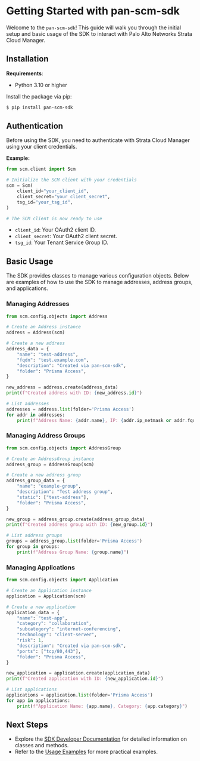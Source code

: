 # Getting Started with pan-scm-sdk

Welcome to the `pan-scm-sdk`! This guide will walk you through the initial setup and basic usage of the SDK to interact
with Palo Alto Networks Strata Cloud Manager.

## Installation

**Requirements**:

- Python 3.10 or higher

Install the package via pip:

<div class="termy">

<!-- termynal -->

```bash
$ pip install pan-scm-sdk
```

</div>

## Authentication

Before using the SDK, you need to authenticate with Strata Cloud Manager using your client credentials.

**Example:**

<div class="termy">

<!-- termynal -->

```python
from scm.client import Scm

# Initialize the SCM client with your credentials
scm = Scm(
    client_id="your_client_id",
    client_secret="your_client_secret",
    tsg_id="your_tsg_id",
)

# The SCM client is now ready to use
```

</div>

- `client_id`: Your OAuth2 client ID.
- `client_secret`: Your OAuth2 client secret.
- `tsg_id`: Your Tenant Service Group ID.

## Basic Usage

The SDK provides classes to manage various configuration objects. Below are examples of how to use the SDK to manage
addresses, address groups, and applications.

### Managing Addresses

<div class="termy">

<!-- termynal -->

```python
from scm.config.objects import Address

# Create an Address instance
address = Address(scm)

# Create a new address
address_data = {
    "name": "test-address",
    "fqdn": "test.example.com",
    "description": "Created via pan-scm-sdk",
    "folder": "Prisma Access",
}

new_address = address.create(address_data)
print(f"Created address with ID: {new_address.id}")

# List addresses
addresses = address.list(folder='Prisma Access')
for addr in addresses:
    print(f"Address Name: {addr.name}, IP: {addr.ip_netmask or addr.fqdn}")
```

</div>

### Managing Address Groups

<div class="termy">

<!-- termynal -->

```python
from scm.config.objects import AddressGroup

# Create an AddressGroup instance
address_group = AddressGroup(scm)

# Create a new address group
address_group_data = {
    "name": "example-group",
    "description": "Test address group",
    "static": ["test-address"],
    "folder": "Prisma Access",
}

new_group = address_group.create(address_group_data)
print(f"Created address group with ID: {new_group.id}")

# List address groups
groups = address_group.list(folder='Prisma Access')
for group in groups:
    print(f"Address Group Name: {group.name}")
```

</div>

### Managing Applications

<div class="termy">

<!-- termynal -->

```python
from scm.config.objects import Application

# Create an Application instance
application = Application(scm)

# Create a new application
application_data = {
    "name": "test-app",
    "category": "collaboration",
    "subcategory": "internet-conferencing",
    "technology": "client-server",
    "risk": 1,
    "description": "Created via pan-scm-sdk",
    "ports": ["tcp/80,443"],
    "folder": "Prisma Access",
}

new_application = application.create(application_data)
print(f"Created application with ID: {new_application.id}")

# List applications
applications = application.list(folder='Prisma Access')
for app in applications:
    print(f"Application Name: {app.name}, Category: {app.category}")
```

</div>

## Next Steps

- Explore the [SDK Developer Documentation](../sdk/index.md) for detailed information on classes and methods.
- Refer to the [Usage Examples](examples.md) for more practical examples.
